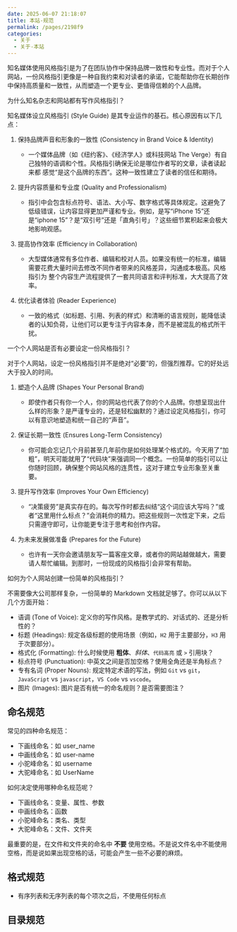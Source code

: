 ```yaml
---
date: 2025-06-07 21:18:07
title: 本站-规范
permalink: /pages/2198f9
categories:
  - 关于
  - 关于-本站
---
```


知名媒体使用风格指引是为了在团队协作中保持品牌一致性和专业性。而对于个人网站，一份风格指引更像是一种自我约束和对读者的承诺，它能帮助你在长期创作中保持高质量和一致性，从而塑造一个更专业、更值得信赖的个人品牌。

<!-- more -->

为什么知名杂志和网站都有写作风格指引？

知名媒体设立风格指引 (Style Guide) 是其专业运作的基石。核心原因有以下几点：

1. 保持品牌声音和形象的一致性 (Consistency in Brand Voice & Identity)

   - 一个媒体品牌（如《纽约客》、《经济学人》或科技网站 The Verge）有自己独特的语调和个性。风格指引确保无论是哪位作者写的文章，读者读起来都 感觉“是这个品牌的东西”。这种一致性建立了读者的信任和期待。

2. 提升内容质量和专业度 (Quality and Professionalism)

   - 指引中会包含标点符号、语法、大小写、数字格式等具体规定。这避免了低级错误，让内容显得更加严谨和专业。例如，是写“iPhone 15”还是“iphone 15”？是“双引号”还是「直角引号」？这些细节累积起来会极大地影响观感。

3. 提高协作效率 (Efficiency in Collaboration)

   - 大型媒体通常有多位作者、编辑和校对人员。如果没有统一的标准，编辑需要花费大量时间去修改不同作者带来的风格差异，沟通成本极高。风格指引为 整个内容生产流程提供了一套共同语言和评判标准，大大提高了效率。

4. 优化读者体验 (Reader Experience)
   - 一致的格式（如标题、引用、列表的样式）和清晰的语言规则，能降低读者的认知负荷，让他们可以更专注于内容本身，而不是被混乱的格式所干扰。

一个个人网站是否有必要设定一份风格指引？

对于个人网站，设定一份风格指引并不是绝对“必要”的，但强烈推荐。它的好处远大于投入的时间。

1. 塑造个人品牌 (Shapes Your Personal Brand)

   - 即使作者只有你一个人，你的网站也代表了你的个人品牌。你想呈现出什么样的形象？是严谨专业的，还是轻松幽默的？通过设定风格指引，你可以有意识地塑造和统一自己的“声音”。

2. 保证长期一致性 (Ensures Long-Term Consistency)

   - 你可能会忘记几个月前甚至几年前你是如何处理某个格式的。今天用了“加粗”，明天可能就用了“代码块”来强调同一个概念。一份简单的指引可以让你随时回顾，确保整个网站风格的连贯性，这对于建立专业形象至关重要。

3. 提升写作效率 (Improves Your Own Efficiency)

   - “决策疲劳”是真实存在的。每次写作时都去纠结“这个词应该大写吗？”或者“这里用什么标点？”会消耗你的精力。把这些规则一次性定下来，之后只需遵守即可，让你能更专注于思考和创作内容。

4. 为未来发展做准备 (Prepares for the Future)
   - 也许有一天你会邀请朋友写一篇客座文章，或者你的网站越做越大，需要请人帮忙编辑。到那时，一份现成的风格指引会非常有帮助。

如何为个人网站创建一份简单的风格指引？

不需要像大公司那样复杂，一份简单的 Markdown 文档就足够了。你可以从以下几个方面开始：

- 语调 (Tone of Voice): 定义你的写作风格。是教学式的、对话式的、还是分析性的？
- 标题 (Headings): 规定各级标题的使用场景（例如，`H2` 用于主要部分，`H3` 用于次要部分）。
- 格式化 (Formatting): 什么时候使用 **粗体**、_斜体_、`代码高亮` 或 `>` 引用块？
- 标点符号 (Punctuation): 中英文之间是否加空格？使用全角还是半角标点？
- 专有名词 (Proper Nouns): 规定特定术语的写法，例如 `Git` vs `git`，`JavaScript` vs `javascript`，`VS Code` vs `vscode`。
- 图片 (Images): 图片是否有统一的命名规则？是否需要图注？

## 命名规范

常见的四种命名规范：

- 下画线命名：如 user_name
- 中画线命名：如 user-name
- 小驼峰命名：如 username
- 大驼峰命名：如 UserName

如何决定使用哪种命名规范呢？

- 下画线命名：变量、属性、参数
- 中画线命名：函数
- 小驼峰命名：类名、类型
- 大驼峰命名：文件、文件夹

最重要的是，在文件和文件夹的命名中 **不要** 使用空格。不是说文件名中不能使用空格，而是说如果出现空格的话，可能会产生一些不必要的麻烦。

## 格式规范

- 有序列表和无序列表的每个项次之后，不使用任何标点

## 目录规范
